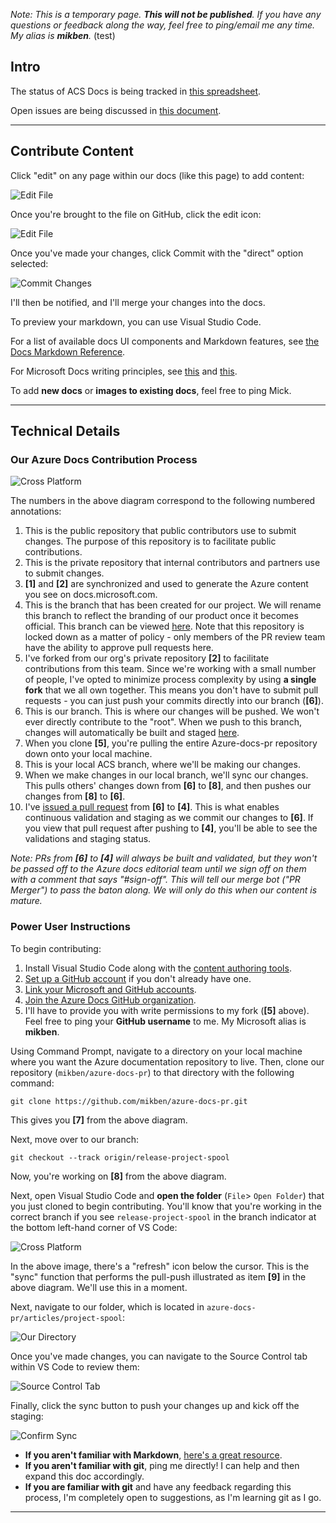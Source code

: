 *Note: This is a temporary page.  **This will not be published**.  If you have any questions or feedback along the way, feel free to ping/email me any time.  My alias is **mikben**.* (test)

## Intro

The status of ACS Docs is being tracked in [this spreadsheet](https://microsoft.sharepoint-df.com/:x:/t/IC3SDK/EasbZy5MyMBLq2S0NyTNBVABhKiR6r8bq8Ld8clQQkgOeA?e=AYC94P).

Open issues are being discussed in [this document](https://microsoft.sharepoint-df.com/:w:/t/IC3SDK/Eer2632Xk-hHgCtvPAj6kgkBPlV42XZmsZ8TG4GwsvZf0A?e=p3yxen).


--------------

## Contribute Content

Click "edit" on any page within our docs (like this page) to add content:

![Edit File](./media/edit-click.png)

Once you're brought to the file on GitHub, click the edit icon:

![Edit File](./media/edit-file.png) 

Once you've made your changes, click Commit with the "direct" option selected:

![Commit Changes](./media/commit-changes.png)

I'll then be notified, and I'll merge your changes into the docs.

To preview your markdown, you can use Visual Studio Code.

For a list of available docs UI components and Markdown features, see [the Docs Markdown Reference](https://review.docs.microsoft.com/en-us/help/contribute/markdown-reference?branch=master).

For Microsoft Docs writing principles, see [this](https://review.docs.microsoft.com/en-us/help/contribute/writing-principles?branch=master) and [this](https://styleguides.azurewebsites.net/StyleGuide/Read?id=2700).

To add **new docs** or **images to existing docs**, feel free to ping Mick.


-----------------

## Technical Details

### Our Azure Docs Contribution Process

![Cross Platform](./media/pr-process.png)

The numbers in the above diagram correspond to the following numbered annotations:

1. This is the public repository that public contributors use to submit changes.  The purpose of this repository is to facilitate public contributions.
2. This is the private repository that internal contributors and partners use to submit changes.
3. **[1]** and **[2]** are synchronized and used to generate the Azure content you see on docs.microsoft.com.
4. This is the branch that has been created for our project.  We will rename this branch to reflect the branding of our product once it becomes official.  This branch can be viewed [here](https://github.com/MicrosoftDocs/azure-docs-pr/tree/release-project-spool).  Note that this repository is locked down as a matter of policy - only members of the PR review team have the ability to approve pull requests here.
5. I've forked from our org's private repository **[2]** to facilitate contributions from this team.  Since we're working with a small number of people, I've opted to minimize process complexity by using **a single fork** that we all own together.  This means you don't have to submit pull requests - you can just push your commits directly into our branch (**[6]**).
6. This is our branch.  This is where our changes will be pushed.  We won't ever directly contribute to the "root".  When we push to this branch, changes will automatically be built and staged [here](https://review.docs.microsoft.com/en-us/azure/project-spool/?branch=pr-en-us-104477).
7. When you clone **[5]**, you're pulling the entire Azure-docs-pr repository down onto your local machine.
8. This is your local ACS branch, where we'll be making our changes.
9. When we make changes in our local branch, we'll sync our changes.  This pulls others' changes down from **[6]** to **[8]**, and then pushes our changes from **[8]** to **[6]**.
10. I've [issued a pull request](https://github.com/MicrosoftDocs/azure-docs-pr/pull/104477) from **[6]** to **[4]**.  This is what enables continuous validation and staging as we commit our changes to **[6]**.  If you view that pull request after pushing to **[4]**, you'll be able to see the validations and staging status.

*Note: PRs from **[6]** to **[4]** will always be built and validated, but they won't be passed off to the Azure docs editorial team until we sign off on them with a comment that says "#sign-off".  This will tell our merge bot ("PR Merger") to pass the baton along.  We will only do this when our content is mature.*


### Power User Instructions

To begin contributing: 

1. Install Visual Studio Code along with the [content authoring tools](https://review.docs.microsoft.com/en-us/help/contribute/contribute-get-started-setup-tools?branch=master). 
2. [Set up a GitHub account](https://review.docs.microsoft.com/en-us/help/contribute/contribute-get-started-setup-github?branch=master) if you don't already have one.
3. [Link your Microsoft and GitHub accounts](https://review.docs.microsoft.com/en-us/help/contribute/contribute-get-started-setup-github?branch=master#link-your-github-and-microsoft-accounts).
4. [Join the Azure Docs GitHub organization](https://review.docs.microsoft.com/en-us/help/contribute/contribute-get-started-setup-github?branch=master#link-your-github-and-microsoft-accounts).
5. I'll have to provide you with write permissions to my fork (**[5]** above).  Feel free to ping your **GitHub username** to me.  My Microsoft alias is **mikben**.

Using Command Prompt, navigate to a directory on your local machine where you want the Azure documentation repository to live.  Then, clone our repository (`mikben/azure-docs-pr`) to that directory with the following command:

    git clone https://github.com/mikben/azure-docs-pr.git

This gives you **[7]** from the above diagram.

Next, move over to our branch:

    git checkout --track origin/release-project-spool

Now, you're working on **[8]** from the above diagram.

Next, open Visual Studio Code and **open the folder** (`File`> `Open Folder`) that you just cloned to begin contributing.  You'll know that you're working in the correct branch if you see `release-project-spool` in the branch indicator at the bottom left-hand corner of VS Code:

![Cross Platform](./media/branch-validation.png)

In the above image, there's a "refresh" icon below the cursor.  This is the "sync" function that performs the pull-push illustrated as item **[9]** in the above diagram.  We'll use this in a moment.

Next, navigate to our folder, which is located in `azure-docs-pr/articles/project-spool`:

![Our Directory](./media/project-spool-directory.png)

Once you've made changes, you can navigate to the Source Control tab within VS Code to review them:

![Source Control Tab](./media/source-control.png)

Finally, click the sync button to push your changes up and kick off the staging:

![Confirm Sync](./media/confirm-sync.png)

- **If you aren't familiar with Markdown**, [here's a great resource](https://review.docs.microsoft.com/en-us/help/contribute/markdown-reference?branch=master).
- **If you aren't familiar with git**, ping me directly!  I can help and then expand this doc accordingly.
- **If you are familiar with git** and have any feedback regarding this process, I'm completely open to suggestions, as I'm learning git as I go.

---------
